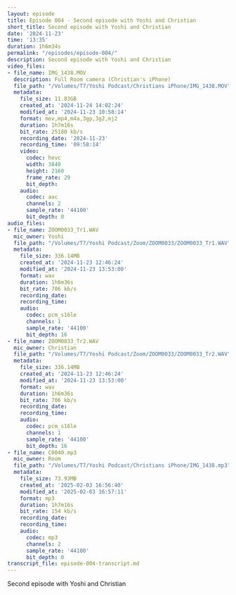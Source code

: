 ```yaml
---
layout: episode
title: Episode 004 - Second episode with Yoshi and Christian
short_title: Second episode with Yoshi and Christian
date: '2024-11-23'
time: '13:35'
duration: 1h6m34s
permalink: "/episodes/episode-004/"
description: Second episode with Yoshi and Christian
video_files:
- file_name: IMG_1438.MOV
  description: Full Room camera (Christian's iPhone)
  file_path: "/Volumes/T7/Yoshi Podcast/Christians iPhone/IMG_1438.MOV"
  metadata:
    file_size: 11.83GB
    created_at: '2024-11-24 14:02:24'
    modified_at: '2024-11-23 10:58:14'
    format: mov,mp4,m4a,3gp,3g2,mj2
    duration: 1h7m16s
    bit_rate: 25180 kb/s
    recording_date: '2024-11-23'
    recording_time: '09:58:14'
    video:
      codec: hevc
      width: 3840
      height: 2160
      frame_rate: 29
      bit_depth:
    audio:
      codec: aac
      channels: 2
      sample_rate: '44100'
      bit_depth: 0
audio_files:
- file_name: ZOOM0033_Tr1.WAV
  mic_owner: Yoshi
  file_path: "/Volumes/T7/Yoshi Podcast/Zoom/ZOOM0033/ZOOM0033_Tr1.WAV"
  metadata:
    file_size: 336.14MB
    created_at: '2024-11-23 12:46:24'
    modified_at: '2024-11-23 13:53:00'
    format: wav
    duration: 1h6m36s
    bit_rate: 706 kb/s
    recording_date:
    recording_time:
    audio:
      codec: pcm_s16le
      channels: 1
      sample_rate: '44100'
      bit_depth: 16
- file_name: ZOOM0033_Tr2.WAV
  mic_owner: Christian
  file_path: "/Volumes/T7/Yoshi Podcast/Zoom/ZOOM0033/ZOOM0033_Tr2.WAV"
  metadata:
    file_size: 336.14MB
    created_at: '2024-11-23 12:46:24'
    modified_at: '2024-11-23 13:53:00'
    format: wav
    duration: 1h6m36s
    bit_rate: 706 kb/s
    recording_date:
    recording_time:
    audio:
      codec: pcm_s16le
      channels: 1
      sample_rate: '44100'
      bit_depth: 16
- file_name: C0040.mp3
  mic_owner: Room
  file_path: "/Volumes/T7/Yoshi Podcast/Christians iPhone/IMG_1438.mp3"
  metadata:
    file_size: 73.93MB
    created_at: '2025-02-03 16:56:40'
    modified_at: '2025-02-03 16:57:11'
    format: mp3
    duration: 1h7m16s
    bit_rate: 154 kb/s
    recording_date:
    recording_time:
    audio:
      codec: mp3
      channels: 2
      sample_rate: '44100'
      bit_depth: 0
transcript_file: episode-004-transcript.md
---
```

Second episode with Yoshi and Christian
